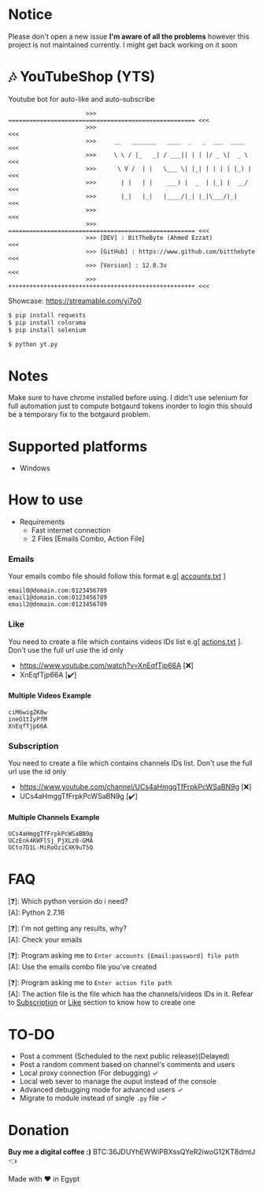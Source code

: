 # Notice

Please don't open a new issue **I'm aware of all the problems** however this project is not maintained currently. I might get back working on it soon



# :notes: YouTubeShop (YTS)
 
Youtube bot for auto-like and auto-subscribe  

```
                      >>> ===================================================== <<<
                      >>> 	                                                <<<
                      >>> 	  __   _______   ____  _   _  ___  ____         <<<
                      >>> 	  \ \ / |_   _| / ___|| | | |/ _ \|  _ \        <<<
                      >>> 	   \ V /  | |   \___ \| |_| | | | | |_) |       <<<
                      >>> 	    | |   | |    ___) |  _  | |_| |  __/        <<<
                      >>> 	    |_|   |_|   |____/|_| |_|\___/|_|           <<<
                      >>> 	                                                <<<
                      >>> ===================================================== <<<
                      >>> [DEV] : BitTheByte (Ahmed Ezzat)                      <<<
                      >>> [GitHub] : https://www.github.com/bitthebyte          <<<
                      >>> [Version] : 12.8.3v                                   <<<
                      >>> +++++++++++++++++++++++++++++++++++++++++++++++++++++ <<<
```
Showcase: https://streamable.com/yi7o0


```bash
$ pip install requests
$ pip install colorama
$ pip install selenium
```
```bash
$ python yt.py
```

# Notes

Make sure to have chrome installed before using. I didn't use selenium for full automation just to compute botgaurd tokens inorder to login this should be a temporary fix to the botgaurd problem.

# Supported platforms
- Windows

# How to use
- Requirements
  - Fast internet connection
  - 2 Files [Emails Combo, Action File]

### Emails
Your emails combo file should follow this format e.g[ [accounts.txt](https://github.com/BitTheByte/YouTubeShop/blob/master/examples/accounts.txt) ]
```
email0@domain.com:0123456789
email1@domain.com:0123456789
email2@domain.com:0123456789
```

  
### Like
You need to create a file which contains videos IDs list e.g[ [actions.txt](https://github.com/BitTheByte/YouTubeShop/blob/master/examples/actions.txt) ]. Don't use the full url use the id only
- https://www.youtube.com/watch?v=XnEqfTjp66A [❌]
- XnEqfTjp66A [✔️]
#### Multiple Videos Example
```
ciM6wigZK0w
ineO1tIyPfM
XnEqfTjp66A
```
  
### Subscription
You need to create a file which contains channels IDs list. Don't use the full url use the id only
- https://www.youtube.com/channel/UCs4aHmggTfFrpkPcWSaBN9g [❌]
- UCs4aHmggTfFrpkPcWSaBN9g [✔️]
#### Multiple Channels Example
```
UCs4aHmggTfFrpkPcWSaBN9g
UCzEnk4KWFlSj_PjXLz0-GMA
UCto7D1L-MiRoOziCXK9uT5Q
```

# FAQ
[❓]: Which python version do i need?    
[A]:  Python 2.7.16    
  
[❓]: I'm not getting any results, why?  
[A]:  Check your emails 

[❓]: Program asking me to  `Enter accounts [Email:password] file path`  
[A]:  Use the emails combo file you've created   
    
[❓]: Program asking me to `Enter action file path`  
[A]:  The action file is the file which has the channels/videos IDs in it. Refear to [Subscription](#subscription) or [Like](#like) section to know how to create one

# TO-DO
- Post a comment (Scheduled to the next public release)(Delayed)
- Post a random comment based on channel's comments and users
- Local proxy connection (For debugging)  ✓
- Local web sever to manage the ouput instead of the console
- Advanced debugging mode for advanced users ✓
- Migrate to module instead of single `.py` file ✓

# Donation
**Buy me a digital coffee :)** BTC:36JDUYhEWWiPBXssQYeR2iwoG12KT8dmtJ :point_left:  

Made with ❤️ in Egypt 
